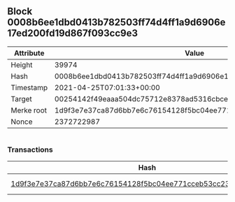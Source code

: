## Block 0008b6ee1dbd0413b782503ff74d4ff1a9d6906e17ed200fd19d867f093cc9e3

Attribute | Value
--- | ---
Height | 39974
Hash | 0008b6ee1dbd0413b782503ff74d4ff1a9d6906e17ed200fd19d867f093cc9e3
Timestamp | 2021-04-25T07:01:33+00:00
Target | 00254142f49eaaa504dc75712e8378ad5316cbcead634704b3734b6271167cc4
Merke root | 1d9f3e7e37ca87d6bb7e6c76154128f5bc04ee771cceb53cc23b264636ff7cb9
Nonce | 2372722987

```

```

### Transactions

Hash | Amount
--- | ---
[1d9f3e7e37ca87d6bb7e6c76154128f5bc04ee771cceb53cc23b264636ff7cb9](1d9f3e7e37ca87d6bb7e6c76154128f5bc04ee771cceb53cc23b264636ff7cb9.md) | 10.00000000 SKEPTI 
